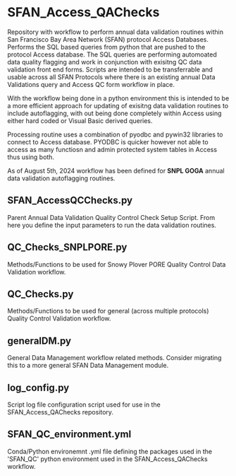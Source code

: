 # SFAN_Access_QAChecks
Repository with workflow to perform annual data validation routines within San Francisco Bay Area Network (SFAN) protocol Access Databases.  Performs the SQL based queries from python that are pushed to the protocol Access database.  The SQL queries are performing automoated data quality flagging and work in conjunction with exisitng QC data validation front end forms.  Scripts are intended to be transferrable and usable across all SFAN Protocols where there is an existing annual Data Validations query and Access QC form workflow in place.  

With the workflow being done in a python environment this is intended to be a more efficient approach for updating of exisitng data validation routines to include autoflagging, with out being done completely within Access using either hard coded or Visual Basic derived queries.  

Processing routine uses a combination of pyodbc and pywin32 libraries to connect to Access database.  PYODBC is quicker however not able to access as many functiosn and admin protected system tables in Access thus using both.  

As of August 5th, 2024 workflow has been defined for **SNPL GOGA** annual data validation autoflagging routines.  


## SFAN_AccessQCChecks.py
Parent Annual Data Validation Quality Control Check Setup Script. From here you define the input parameters to run the 
data validation routines.

## QC_Checks_SNPLPORE.py
Methods/Functions to be used for Snowy Plover PORE Quality Control Data Validation workflow.

## QC_Checks.py
Methods/Functions to be used for general (across multiple protocols) Quality Control Validation workflow.

## generalDM.py
General Data Management workflow related methods.  Consider migrating this to a more general SFAN Data Management module.

## log_config.py
Script log file configuration script used for use in the SFAN_Access_QAChecks repository.

## SFAN_QC_environment.yml
Conda/Python environemnt .yml file defining the packages used in the 'SFAN_QC' python environment used in the SFAN_Access_QAChecks workflow.
